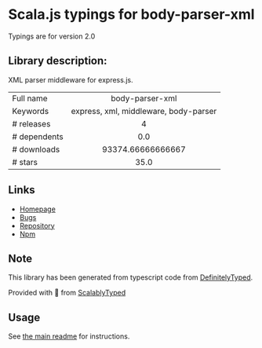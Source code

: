 
# Scala.js typings for body-parser-xml

Typings are for version 2.0

## Library description:
XML parser middleware for express.js.

|                    |                 |
| ------------------ | :-------------: |
| Full name          | body-parser-xml |
| Keywords           | express, xml, middleware, body-parser |
| # releases         | 4 |
| # dependents       | 0.0 |
| # downloads        | 93374.66666666667 |
| # stars            | 35.0 |

## Links
- [Homepage](https://github.com/fiznool/body-parser-xml#readme)
- [Bugs](https://github.com/fiznool/body-parser-xml/issues)
- [Repository](https://github.com/fiznool/body-parser-xml)
- [Npm](https://www.npmjs.com/package/body-parser-xml)
    


## Note
This library has been generated from typescript code from [DefinitelyTyped](https://definitelytyped.org).

Provided with :purple_heart: from [ScalablyTyped](https://github.com/oyvindberg/ScalablyTyped)

## Usage
See [the main readme](../../readme.md) for instructions.


